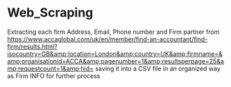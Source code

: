 # Web_Scraping
Extracting each firm  Address, Email, Phone number and Firm partner from https://www.accaglobal.com/uk/en/member/find-an-accountant/find-firm/results.html?isocountry=GB&amp;location=London&amp;country=UK&amp;firmname=&amp;organisationid=ACCA&amp;pagenumber=1&amp;resultsperpage=25&amp;requestcount=1&amp;hid= saving it into a CSV file in an organized way as Firm INFO for further process
